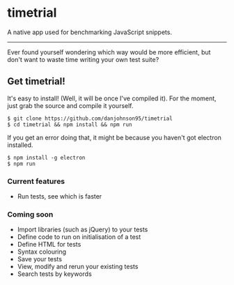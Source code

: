 # timetrial
A native app used for benchmarking JavaScript snippets.

---

Ever found yourself wondering which way would be more efficient, but don't want to waste time writing your own test suite?

## Get timetrial!

It's easy to install! (Well, it will be once I've compiled it).
For the moment, just grab the source and compile it yourself.

    $ git clone https://github.com/danjohnson95/timetrial
    $ cd timetrial && npm install && npm run
    
If you get an error doing that, it might be because you haven't got electron installed.

    $ npm install -g electron
    $ npm run
    
### Current features

- Run tests, see which is faster

### Coming soon

- Import libraries (such as jQuery) to your tests
- Define code to run on initialisation of a test
- Define HTML for tests
- Syntax colouring
- Save your tests
- View, modify and rerun your existing tests
- Search tests by keywords

